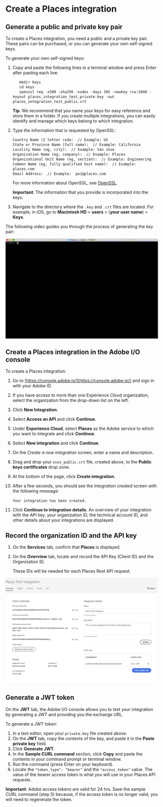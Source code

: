 # Create a Places integration

## Generate a public and private key pair

To create a Places integration, you need a public and a private key pair. These pairs can be purchased, or you can generate your own self-signed keys.

To generate your own self-signed keys:

1. Copy and paste the following lines in a terminal window and press Enter after pasting each line:

   ```text
      mkdir keys
      cd keys
      openssl req -x509 -sha256 -nodes -days 365 -newkey rsa:2048 -keyout places_integration_test_private.key -out    places_integration_test_public.crt
   ```

   **Tip**: We recommend that you name your keys for easy reference and store them in a folder. If you create multiple integrations, you can easily identify and manage which keys belong to which integration.

2. Type the information that is requested by OpenSSL:

   ```text
   Country Name (2 letter code:  // Example: US
   State or Province Name (full name):  // Example: California
   Locality Name (eg, city):  // Example: San Jose
   Organization Name (eg, company):  // Example: Places
   Organizational Unit Name (eg, section):  // Example: Engineering
   Common Name (eg, fully qualified host name):  // Example: places.com
   Email Address:  // Example:  poi@places.com
   ```

   For more information about OpenSSL, see [OpenSSL](https://www.openssl.org/).

   **Important**: The information that you provide is incorporated into the keys.

3. Navigate to the directory where the `.key` and `.crt` files are located. For example, in iOS, go to **Macintosh HD** &gt; **users** &gt; \(**your user name**\) &gt; **Keys**.

The following video guides you through the process of generating the key pair:

![](../../.gitbook/assets/places_integration_video.gif)

## Create a Places integration in the Adobe I/O console

To create a Places integration:

1. Go to [https://console.adobe.io/](https://console.adobe.io/) and sign in with your Adobe ID.
2. If you have access to more than one Experience Cloud organization, select the organization from the drop-down list on the left.
3. Click **New Integration**.
4. Select **Access an API** and click **Continue**.
5. Under **Experience Cloud**, select **Places** as the Adobe service to which you want to integrate and click **Continue**.
6. Select **New integration** and click **Continue**.
7. On the _Create a new integration_ screen, enter a name and description. 
8. Drag and drop your `xxxx_public.crt` file, created above, to the **Public keys certificates** drop zone.
9. At the bottom of the page, click **Create integration**.
10. After a few seconds, you should see the _Integration created_ screen with the following message:

    `Your integration has been created.`

11. Click **Continue to integration details**. An overview of your integration with the API key, your organization ID, the technical account ID, and other details about your integrations are displayed.

## Record the organization ID and the API key

1. On the **Services** tab, confirm that **Places** is displayed.
2. On the **Overview** tab, locate and record the API Key \(Client ID\) and the Organization ID.

   These IDs will be needed for each Places Rest API request.

![](../../.gitbook/assets/places_orgid_api-key.png)

## Generate a JWT token

On the **JWT** tab, the Adobe I/O console allows you to test your integration by generating a JWT and providing you the exchange URL.

To generate a JWT token:

1. In a text editor, open your `private.key` file created above.
2. On the **JWT** tab, copy the contents of the key, and paste it in the **Paste private key** field. 
3. Click **Generate JWT**.
4. In the **Sample CURL command** section, click **Copy** and paste the contents in your command prompt or terminal window.
5. Run the command \(press Enter on your keyboard\).
6. Locate the `"token_type": "bearer"` and the `"access_token"` value.  The value of the bearer access token is what you will use in your Places API requests.  

**Important**: Adobe access tokens are valid for 24 hrs. Save the sample CURL command \(step 5\) because, if the access token is no longer valid, you will need to regenerate the token.

